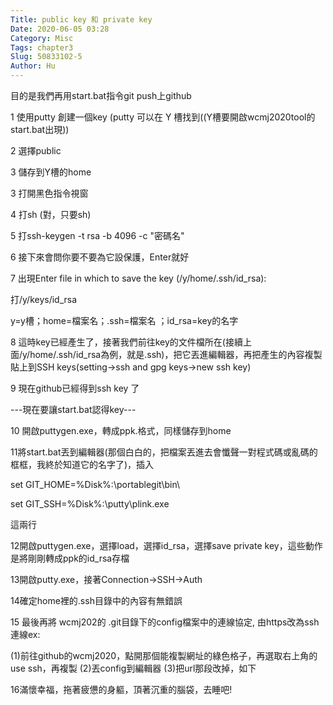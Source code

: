 ```yaml
---
Title: public key 和 private key
Date: 2020-06-05 03:28
Category: Misc
Tags: chapter3
Slug: 50833102-5
Author: Hu
---
```


目的是我們再用start.bat指令git push上github

1 使用putty 創建一個key (putty 可以在 Y 槽找到((Y槽要開啟wcmj2020tool的start.bat出現))

2 選擇public

3 儲存到Y槽的home

3 打開黑色指令視窗

4 打sh (對，只要sh)

5 打ssh-keygen -t rsa -b 4096 -c "密碼名"

6 接下來會問你要不要為它設保護，Enter就好

7 出現Enter file in which to save the key (/y/home/.ssh/id_rsa):

   打/y/keys/id_rsa

   y=y槽；home=檔案名；.ssh=檔案名 ；id_rsa=key的名字

8 這時key已經產生了，接著我們前往key的文件檔所在(接續上面/y/home/.ssh/id_rsa為例，就是.ssh)，把它丟進編輯器，再把產生的內容複製貼上到SSH keys(setting->ssh and gpg keys->new ssh key)

9 現在github已經得到ssh key 了

---現在要讓start.bat認得key---

10 開啟puttygen.exe，轉成ppk.格式，同樣儲存到home

11將start.bat丟到編輯器(那個白白的，把檔案丟進去會懺聲一對程式碼或亂碼的框框，我終於知道它的名字了)，插入

set GIT_HOME=%Disk%:\portablegit\bin\

set GIT_SSH=%Disk%:\putty\plink.exe

這兩行

12開啟puttygen.exe，選擇load，選擇id_rsa，選擇save private key，這些動作是將剛剛轉成ppk的id_rsa存檔

13開啟putty.exe，接著Connection->SSH->Auth

14確定home裡的.ssh目錄中的內容有無錯誤

15 最後再將 wcmj202的 .git目錄下的config檔案中的連線協定, 由https改為ssh連線ex:
 
(1)前往github的wcmj2020，點開那個能複製網址的綠色格子，再選取右上角的use ssh，再複製
(2)丟config到編輯器
(3)把url那段改掉，如下

16滿懷幸福，拖著疲憊的身軀，頂著沉重的腦袋，去睡吧!

<!-- PELICAN_END_SUMMARY -->
